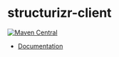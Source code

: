 # structurizr-client

[![Maven Central](https://img.shields.io/maven-central/v/com.structurizr/structurizr-client.svg?label=Maven%20Central)](https://search.maven.org/artifact/com.structurizr/structurizr-client)

- [Documentation](https://docs.structurizr.com/java/workspace-api)

